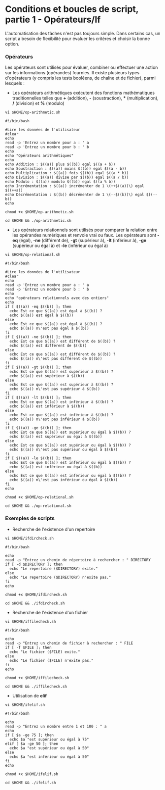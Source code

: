 # Conditions et boucles de script, partie 1 - Opérateurs/If

L'automatisation des tâches n'est pas toujours simple. Dans certains cas, un script a besoin de flexibilité pour évaluer les critères et choisir la bonne option.

### Opérateurs

Les opérateurs sont utilisés pour évaluer, combiner ou effectuer une action sur les informations (opérandes) fournies. Il existe plusieurs types d'opérateurs (y compris les tests booléens, de chaîne et de fichier), parmi lesquels :

- Les opérateurs arithmétiques exécutent des fonctions mathématiques traditionnelles telles que **+** (addition), **-** (soustraction), **\*** (multiplication), **/** (division) et **%** (modulo)

```
vi $HOME/op-arithmetic.sh
```

```
#!/bin/bash

#Lire les données de l'utilisateur
#clear
echo
read -p 'Entrez un nombre pour a : ' a
read -p 'Entrez un nombre pour b : ' b
echo
echo "Opérateurs arithmétiques"
echo
echo Addition : $((a)) plus $((b)) egal $((a + b))
echo Soustraction : $((a)) moins $((b)) egal $((a - b))
echo Multiplication : $((a)) fois $((b)) egal $((a * b))
echo Division : $((a)) divise par $((b)) egal $((a / b))
echo Modulo : $((a)) modulo $((b)) egal $((a % b))
echo Incrémentation : $((a)) incrémenter de 1 \(++$((a))\) egal $((++a))
echo Décrémentation : $((b)) décrémenter de 1 \(--$((b))\) egal $((--b))
echo
```

```
chmod +x $HOME/op-arithmetic.sh
```

```
cd $HOME && ./op-arithmetic.sh
```

- Les opérateurs relationnels sont utilisés pour comparer la relation entre les opérandes numériques et renvoie vrai ou faux. Les opérateurs sont **-eq** (égal), **-ne** (différent de), **-gt** (supérieur à), **-lt** (inférieur à), **-ge** (supérieur ou égal à) et **-le** (inférieur ou égal à)

```
vi $HOME/op-relational.sh
```

```
#!/bin/bash

#Lire les données de l'utilisateur
#clear
echo
read -p 'Entrez un nombre pour a : ' a
read -p 'Entrez un nombre pour b : ' b
echo
echo "opérateurs relationnels avec des entiers"
echo
if [ $((a)) -eq $((b)) ]; then
  echo Est ce que $((a)) est égal à $((b)) ?
  echo $((a)) est égal à $((b))
else
  echo Est ce que $((a)) est égal à $((b)) ?
  echo $((a)) n\'est pas égal à $((b))
fi
if [ $((a)) -ne $((b)) ]; then
  echo Est ce que $((a)) est différent de $((b)) ?
  echo $((a)) est différent de $((b))
else
  echo Est ce que $((a)) est différent de $((b)) ?
  echo $((a)) n\'est pas différent de $((b))
fi
if [ $((a)) -gt $((b)) ]; then
  echo Est ce que $((a)) est supérieur à $((b)) ?
  echo $((a)) est supérieur à $((b))
else
  echo Est ce que $((a)) est supérieur à $((b)) ?
  echo $((a)) n\'est pas supérieur à $((b))
fi
if [ $((a)) -lt $((b)) ]; then
  echo Est ce que $((a)) est inférieur à $((b)) ?
  echo $((a)) est inférieur à $((b))
else
  echo Est ce que $((a)) est inférieur à $((b)) ?
  echo $((a)) n\'est pas inférieur à $((b))
fi
if [ $((a)) -ge $((b)) ]; then
  echo Est ce que $((a)) est supérieur ou égal à $((b)) ?
  echo $((a)) est supérieur ou égal à $((b))
else
  echo Est ce que $((a)) est supérieur ou égal à $((b)) ?
  echo $((a)) n\'est pas supérieur ou égal à $((b))
fi
if [ $((a)) -le $((b)) ]; then
  echo Est ce que $((a)) est inférieur ou égal à $((b)) ?
  echo $((a)) est inférieur ou égal à $((b))
else
  echo Est ce que $((a)) est inférieur ou égal à $((b)) ?
  echo $((a)) n\'est pas inférieur ou égal à $((b))
fi
echo
```

```
chmod +x $HOME/op-relational.sh
```

```
cd $HOME && ./op-relational.sh
```

### Exemples de scripts

- Recherche de l'existence d'un repertoire

```
vi $HOME/ifdircheck.sh
```

```
#!/bin/bash

echo
read -p "Entrez un chemin de répertoire à rechercher : " DIRECTORY
if [ -d $DIRECTORY ]; then
  echo "Le repertoire ($DIRECTORY) exite."
else
  echo "Le repertoire ($DIRECTORY) n'exite pas."
fi
echo
```

```
chmod +x $HOME/ifdircheck.sh
```

```
cd $HOME && ./ifdircheck.sh
```

- Recherche de l'existence d'un fichier


```
vi $HOME/iffilecheck.sh
```

```
#!/bin/bash

echo
read -p "Entrez un chemin de fichier à rechercher : " FILE
if [ -f $FILE ]; then
  echo "Le fichier ($FILE) exite."
else
  echo "Le fichier ($FILE) n'exite pas."
fi
echo
```

```
chmod +x $HOME/iffilecheck.sh
```

```
cd $HOME && ./iffilecheck.sh
```

- Utilisation de **elif**

```
vi $HOME/ifelif.sh
```

```
#!/bin/bash

echo
read -p "Entrez un nombre entre 1 et 100 : " a
echo
if [ $a -ge 75 ]; then
  echo $a "est supérieur ou égal à 75"
elif [ $a -ge 50 ]; then
  echo $a "est supérieur ou égal à 50"
else
  echo $a "est inférieur ou égal à 50"
fi
echo
```

```
chmod +x $HOME/ifelif.sh
```

```
cd $HOME && ./ifelif.sh
```